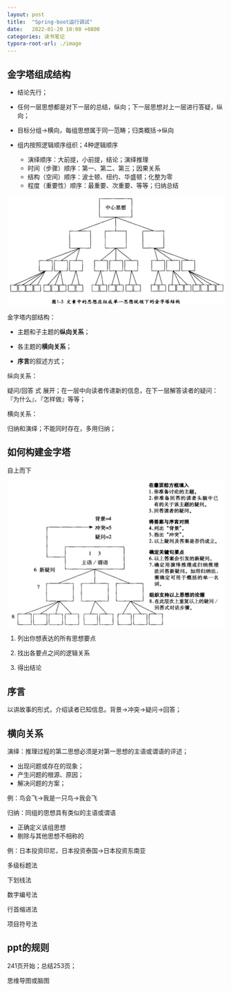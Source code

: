 ```yaml
---
layout: post
title:  "Spring-boot运行调试"
date:   2022-01-20 10:00 +0800
categories: 读书笔记
typora-root-url: ./image
---
```


## 金字塔组成结构

- 结论先行；
- 任何一层思想都是对下一层的总结，纵向；下一层思想对上一层进行答疑，纵向；

- 目标分组->横向，每组思想属于同一范畴；归类概括->纵向
- 组内按照逻辑顺序组织；4种逻辑顺序
  - 演绎顺序：大前提，小前提，结论；演绎推理
  - 时间（步骤）顺序：第一、第二、第三；因果关系
  - 结构（空间）顺序：波士顿、纽约、华盛顿；化整为零
  - 程度（重要性）顺序：最重要、次重要、等等；归纳总结

![单一思想金字塔](/../../image/读书笔记/金字塔原理/单一思想金字塔.png)



金字塔内部结构：

- 主题和子主题的**纵向关系**；

- 各主题的**横向关系**；

- **序言**的叙述方式；  

纵向关系：

疑问/回答 式 展开；在一层中向读者传递新的信息，在下一层解答读者的疑问：『为什么』、『怎样做』等等；

横向关系：

归纳和演绎；不能同时存在，多用归纳；

## 如何构建金字塔

自上而下

![金字塔结构互相关联各要素](/../../image/读书笔记/金字塔原理/金字塔结构互相关联各要素.png)

1. 列出你想表达的所有思想要点

2. 找出各要点之间的逻辑关系
3. 得出结论

## 序言

以讲故事的形式，介绍读者已知信息。背景->冲突->疑问->回答；

## 横向关系

演绎：推理过程的第二思想必须是对第一思想的主语或谓语的评述；

- 出现问题或存在的现象；
- 产生问题的根源、原因；
- 解决问题的方案；

例：鸟会飞->我是一只鸟->我会飞

归纳：同组的思想具有类似的主语或谓语

- 正确定义该组思想
- 剔除与其他思想不相称的

例：日本投资印尼，日本投资泰国->日本投资东南亚



多级标题法

下划线法

数字编号法

行首缩进法

项目符号法



## ppt的规则

241页开始；总结253页；



思维导图或脑图






